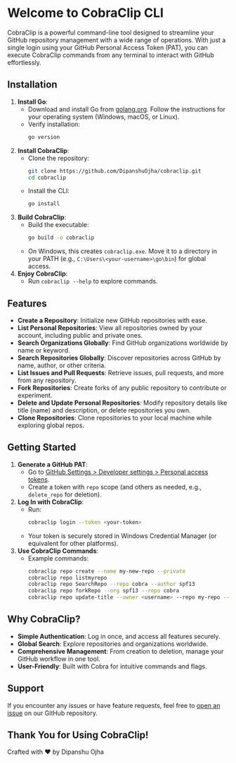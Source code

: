# Welcome to CobraClip CLI

CobraClip is a powerful command-line tool designed to streamline your GitHub repository management with a wide range of operations. With just a single login using your GitHub Personal Access Token (PAT), you can execute CobraClip commands from any terminal to interact with GitHub effortlessly.

## Installation
1. **Install Go**:
   - Download and install Go from [golang.org](https://golang.org/dl/). Follow the instructions for your operating system (Windows, macOS, or Linux).
   - Verify installation:
     ```bash
     go version
     ```
2. **Install CobraClip**:
   - Clone the repository:
     ```bash
     git clone https://github.com/DipanshuOjha/cobraclip.git
     cd cobraclip
     ```
   - Install the CLI:
     ```bash
     go install
     ```
3. **Build CobraClip**:
   - Build the executable:
     ```bash
     go build -o cobraclip
     ```
   - On Windows, this creates `cobraclip.exe`. Move it to a directory in your PATH (e.g., `C:\Users\<your-username>\go\bin`) for global access.
4. **Enjoy CobraClip**:
   - Run `cobraclip --help` to explore commands.

## Features
- **Create a Repository**: Initialize new GitHub repositories with ease.
- **List Personal Repositories**: View all repositories owned by your account, including public and private ones.
- **Search Organizations Globally**: Find GitHub organizations worldwide by name or keyword.
- **Search Repositories Globally**: Discover repositories across GitHub by name, author, or other criteria.
- **List Issues and Pull Requests**: Retrieve issues, pull requests, and more from any repository.
- **Fork Repositories**: Create forks of any public repository to contribute or experiment.
- **Delete and Update Personal Repositories**: Modify repository details like title (name) and description, or delete repositories you own.
- **Clone Repositories**: Clone repositories to your local machine while exploring global repos.

## Getting Started
1. **Generate a GitHub PAT**:
   - Go to [GitHub Settings > Developer settings > Personal access tokens](https://github.com/settings/tokens).
   - Create a token with `repo` scope (and others as needed, e.g., `delete_repo` for deletion).
2. **Log In with CobraClip**:
   - Run:
     ```bash
     cobraclip login --token <your-token>
     ```
   - Your token is securely stored in Windows Credential Manager (or equivalent for other platforms).
3. **Use CobraClip Commands**:
   - Example commands:
     ```bash
     cobraclip repo create --name my-new-repo --private
     cobraclip repo listmyrepo
     cobraclip repo SearchRepo --repo cobra --author spf13
     cobraclip repo forkRepo --org spf13 --repo cobra
     cobraclip repo update-title --owner <username> --repo my-repo --name new-name
     ```

## Why CobraClip?
- **Simple Authentication**: Log in once, and access all features securely.
- **Global Search**: Explore repositories and organizations worldwide.
- **Comprehensive Management**: From creation to deletion, manage your GitHub workflow in one tool.
- **User-Friendly**: Built with Cobra for intuitive commands and flags.

## Support
If you encounter any issues or have feature requests, feel free to [open an issue](https://github.com/DipanshuOjha/cobraclip/issues) on our GitHub repository.

## Thank You for Using CobraClip!
Crafted with ❤️ by Dipanshu Ojha
